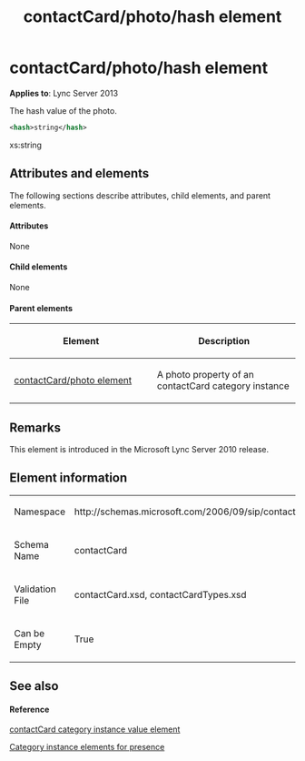 ﻿---
title: contactCard/photo/hash element
TOCTitle: contactCard/photo/hash element
ms:assetid: 0a20d695-bdd7-4e86-a839-4559b31a2917
ms:mtpsurl: https://msdn.microsoft.com/en-us/library/Dn454728(v=office.15)
ms:contentKeyID: 57093433
ms.date: 07/24/2014
mtps_version: v=office.15
dev_langs:
- xml
---

# contactCard/photo/hash element


**Applies to**: Lync Server 2013

The hash value of the photo.

```xml
<hash>string</hash>
```

xs:string

## Attributes and elements

The following sections describe attributes, child elements, and parent elements.

#### Attributes

None

#### Child elements

None

#### Parent elements

<table>
<colgroup>
<col style="width: 50%" />
<col style="width: 50%" />
</colgroup>
<thead>
<tr class="header">
<th><p>Element</p></th>
<th><p>Description</p></th>
</tr>
</thead>
<tbody>
<tr class="odd">
<td><p><a href="contactcard-photo-element.md">contactCard/photo element</a></p></td>
<td><p>A photo property of an contactCard category instance</p></td>
</tr>
</tbody>
</table>


## Remarks

This element is introduced in the Microsoft Lync Server 2010 release.

## Element information

<table>
<colgroup>
<col style="width: 50%" />
<col style="width: 50%" />
</colgroup>
<tbody>
<tr class="odd">
<td><p>Namespace</p></td>
<td><p>http://schemas.microsoft.com/2006/09/sip/contactcard</p></td>
</tr>
<tr class="even">
<td><p>Schema Name</p></td>
<td><p>contactCard</p></td>
</tr>
<tr class="odd">
<td><p>Validation File</p></td>
<td><p>contactCard.xsd, contactCardTypes.xsd</p></td>
</tr>
<tr class="even">
<td><p>Can be Empty</p></td>
<td><p>True</p></td>
</tr>
</tbody>
</table>


## See also

#### Reference

[contactCard category instance value element](contactcard-category-instance-value-element.md)

[Category instance elements for presence](category-instance-elements-for-presence.md)

